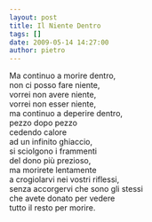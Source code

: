 ```yaml
---
layout: post
title: Il Niente Dentro
tags: []
date: 2009-05-14 14:27:00
author: pietro
---
```

Ma continuo a morire dentro,<br/>non ci posso fare niente,<br/>vorrei non avere niente,<br/>vorrei non esser niente,<br/>ma continuo a deperire dentro,<br/>pezzo dopo pezzo<br/>cedendo calore<br/>ad un infinito ghiaccio,<br/>si sciolgono i frammenti<br/>del dono più prezioso,<br/>ma morirete lentamente<br/>a crogiolarvi nei vostri riflessi,<br/>senza accorgervi che sono gli stessi<br/>che avete donato per vedere<br/>tutto il resto per morire.

